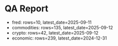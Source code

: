 # QA Report

- fred: rows=10, latest_date=2025-09-11
- commodities: rows=135, latest_date=2025-09-12
- crypto: rows=42, latest_date=2025-09-12
- economic: rows=239, latest_date=2024-12-31